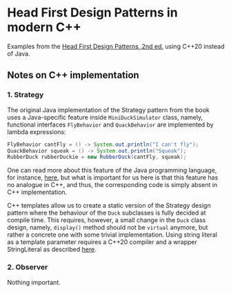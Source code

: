 # Head First Design Patterns in modern C++

Examples from the [Head First Design Patterns, 2nd ed.](https://www.oreilly.com/library/view/head-first-design/9781492077992/) using C++20 instead of Java.

## Notes on C++ implementation

### 1. Strategy

The original Java implementation of the Strategy pattern from the book uses a Java-specific feature inside `MiniDuckSimulator` class, namely, functional interfaces `FlyBehavior` and `QuackBehavior` are implemented by lambda expressions:

```java
FlyBehavior cantFly = () -> System.out.println("I can't fly");
QuackBehavior squeak = () -> System.out.println("Squeak");
RubberDuck rubberDuckie = new RubberDuck(cantFly, squeak);
```

One can read more about this feature of the Java programming language, for instance, [here](http://tutorials.jenkov.com/java-functional-programming/functional-interfaces.html), but what is important for us here is that this feature has no analogue in C++, and thus, the corresponding code is simply absent in C++ implementation.

C++ templates allow us to create a static version of the Strategy design pattern where the behaviour of the `Duck` subclasses is fully decided at compile time.
This requires, however, a small change in the `Duck` class design, namely, `display()` method should not be `virtual` anymore, but rather a concrete one with some trivial implementation.
Using string literal as a template parameter requires a C++20 compiler and a wrapper StringLiteral as described [here](https://ctrpeach.io/posts/cpp20-string-literal-template-parameters/). 

### 2. Observer

Nothing important.
